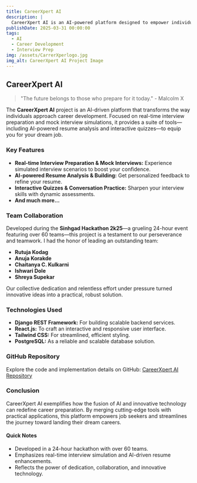 ```yaml
---
title: CareerXpert AI
description: |
  CareerXpert AI is an AI-powered platform designed to empower individuals in their career journey. It offers real-time interview preparation, mock interviews, AI-driven resume analysis, and interactive tools to help you land your dream job. Developed during a 24-hour hackathon, this project is a true testament to our dedication and innovative spirit.
publishDate: 2025-03-31 00:00:00
tags:
  - AI
  - Career Development
  - Interview Prep
img: /assets/CarrerXperlogo.jpg
img_alt: CareerXpert AI Project Image
---
```


## CareerXpert AI

> "The future belongs to those who prepare for it today." - Malcolm X

The **CareerXpert AI** project is an AI-driven platform that transforms the way individuals approach career development. Focused on real-time interview preparation and mock interview simulations, it provides a suite of tools—including AI-powered resume analysis and interactive quizzes—to equip you for your dream job.

### Key Features

- **Real-time Interview Preparation & Mock Interviews:** Experience simulated interview scenarios to boost your confidence.
- **AI-powered Resume Analysis & Building:** Get personalized feedback to refine your resume.
- **Interactive Quizzes & Conversation Practice:** Sharpen your interview skills with dynamic assessments.
- **And much more...**

### Team Collaboration

Developed during the **Sinhgad Hackathon 2k25**—a grueling 24-hour event featuring over 60 teams—this project is a testament to our perseverance and teamwork. I had the honor of leading an outstanding team:
- **Rutuja Kodag**
- **Anuja Korakde**
- **Chaitanya C. Kulkarni**
- **Ishwari Dole**
- **Shreya Supekar**

Our collective dedication and relentless effort under pressure turned innovative ideas into a practical, robust solution.

### Technologies Used

- **Django REST Framework:** For building scalable backend services.
- **React.js:** To craft an interactive and responsive user interface.
- **Tailwind CSS:** For streamlined, efficient styling.
- **PostgreSQL:** As a reliable and scalable database solution.

### GitHub Repository

Explore the code and implementation details on GitHub: [CareerXpert AI Repository](https://github.com/ChaitanyaKulkarni001/CareerXpert_AI-Get-Ready-for-Your-Dream-Job)  

### Conclusion

CareerXpert AI exemplifies how the fusion of AI and innovative technology can redefine career preparation. By merging cutting-edge tools with practical applications, this platform empowers job seekers and streamlines the journey toward landing their dream careers.

#### Quick Notes

- Developed in a 24-hour hackathon with over 60 teams.
- Emphasizes real-time interview simulation and AI-driven resume enhancements.
- Reflects the power of dedication, collaboration, and innovative technology.
